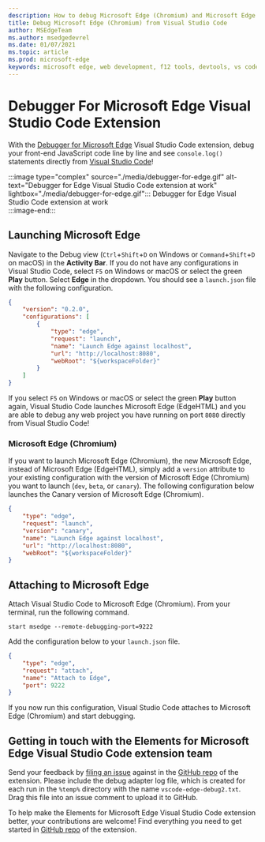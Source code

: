 ```yaml
---
description: How to debug Microsoft Edge (Chromium) and Microsoft Edge (EdgeHTML) from Visual Studio Code
title: Debug Microsoft Edge (Chromium) from Visual Studio Code
author: MSEdgeTeam
ms.author: msedgedevrel
ms.date: 01/07/2021
ms.topic: article
ms.prod: microsoft-edge
keywords: microsoft edge, web development, f12 tools, devtools, vs code, visual studio code, debugger
---
```

# Debugger For Microsoft Edge Visual Studio Code Extension  

With the [Debugger for Microsoft Edge][VisualstudioMarketplaceDebuggerMicrosoftEdge] Visual Studio Code extension, debug your front-end JavaScript code line by line and see `console.log()` statements directly from [Visual Studio Code][VisualstudioCode]!  

:::image type="complex" source="./media/debugger-for-edge.gif" alt-text="Debugger for Edge Visual Studio Code extension at work" lightbox="./media/debugger-for-edge.gif":::
   Debugger for Edge Visual Studio Code extension at work  
:::image-end:::

<!--![Debugger for Edge Visual Studio Code extension at work][ImageGifDebuggerEdge]  -->  

## Launching Microsoft Edge  

Navigate to the Debug view \(`Ctrl`+`Shift`+`D` on Windows or `Command`+`Shift`+`D` on macOS\) in the **Activity Bar**.  If you do not have any configurations in Visual Studio Code, select `F5` on Windows or macOS or select the green **Play** button.  Select **Edge** in the dropdown.  You should see a `launch.json` file with the following configuration.  

```json
{
    "version": "0.2.0",
    "configurations": [
        {
            "type": "edge",
            "request": "launch",
            "name": "Launch Edge against localhost",
            "url": "http://localhost:8080",
            "webRoot": "${workspaceFolder}"
        }
    ]
}
```  

If you select `F5` on Windows or macOS or select the green **Play** button again, Visual Studio Code launches Microsoft Edge \(EdgeHTML\) and you are able to debug any web project you have running on port `8080` directly from Visual Studio Code!  

### Microsoft Edge (Chromium)  

If you want to launch Microsoft Edge \(Chromium\), the new Microsoft Edge, instead of Microsoft Edge \(EdgeHTML\), simply add a `version` attribute to your existing configuration with the version of Microsoft Edge \(Chromium\) you want to launch \(`dev`, `beta`, or `canary`\).  The following configuration below launches the Canary version of Microsoft Edge \(Chromium\).  

```json
{
    "type": "edge",
    "request": "launch",
    "version": "canary",
    "name": "Launch Edge against localhost",
    "url": "http://localhost:8080",
    "webRoot": "${workspaceFolder}"
}
```  

## Attaching to Microsoft Edge  

Attach Visual Studio Code to Microsoft Edge \(Chromium\).  From your terminal, run the following command.  

```shell
start msedge --remote-debugging-port=9222
```  

Add the configuration below to your `launch.json` file.   

```json
{
    "type": "edge",
    "request": "attach",
    "name": "Attach to Edge",
    "port": 9222
}
```  

If you now run this configuration, Visual Studio Code attaches to Microsoft Edge \(Chromium\) and start debugging.  

## Getting in touch with the Elements for Microsoft Edge Visual Studio Code extension team    

Send your feedback by [filing an issue][GithubMicrosoftVscodeEdgeDebug2NewIssue] against in the [GitHub repo][GithubMicrosoftVscodeEdgeDebug2] of the extension.  Please include the debug adapter log file, which is created for each run in the `%temp%` directory with the name `vscode-edge-debug2.txt`.  Drag this file into an issue comment to upload it to GitHub.  

To help make the Elements for Microsoft Edge Visual Studio Code extension better, your contributions are welcome!  Find everything you need to get started in [GitHub repo][GithubMicrosoftVscodeEdgeDebug2] of the extension.  


<!-- image links -->  

<!--[ImageGifDebuggerEdge]: ./media/debugger-for-edge.gif "Debugger for Edge Visual Studio Code extension in action"  -->  
[ImagePngDebuggerEdge]: ./media/debugger-for-edge.png "Debugger for Edge Visual Studio Code extension in action"  

<!--links -->  

[VisualstudioCode]: https://code.visualstudio.com "Visual Studio Code"  
[VisualStudioCodeDocs]: https://code.visualstudio.com/Docs "Documentation | Visual Studio Code"   

[GithubMicrosoftVscodeEdgeDebug2]: https://github.com/Microsoft/vscode-edge-debug2 "microsoft/vscode-edge-debug2 | GitHub"  
[GithubMicrosoftVscodeEdgeDebug2NewIssue]: https://github.com/Microsoft/vscode-edge-debug2/issues/new "New Issue - microsoft/vscode-edge-debug2 | GitHub"  

[VisualstudioMarketplaceDebuggerMicrosoftEdge]: https://marketplace.visualstudio.com/items?itemName=msjsdiag.debugger-for-edge "Debugger for Microsoft Edge | Visual Studio Marketplace"  
